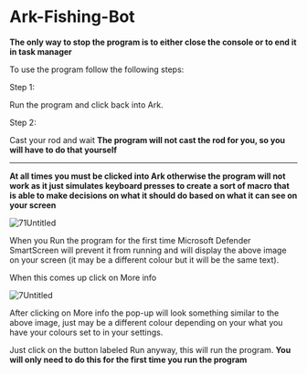 # Ark-Fishing-Bot
**The only way to stop the program is to either close the console or to end it in task manager**

To use the program follow the following steps:

Step 1:

  Run the program and click back into Ark.

Step 2:

  Cast your rod and wait
  **The program will not cast the rod for you, so you will have to do that yourself**

___________________________________________________________________________________________________________________________________________________________________________________
  
  **At all times you must be clicked into Ark otherwise the program will not work as it just simulates keyboard presses to create a sort of macro that is able to make decisions on what it should do based on what it can see on your screen**
  
  ![71Untitled](https://user-images.githubusercontent.com/66156463/142713028-2eaf3887-8582-4271-9d26-3758d348e1bf.png)
  
  When you Run the program for the first time Microsoft Defender SmartScreen will prevent it from running and will display the above image on your screen (it may be a different colour but it will be the same text).

  When this comes up click on More info

  ![7Untitled](https://user-images.githubusercontent.com/66156463/142713049-d628f700-b91b-4e0b-ba51-fa083368fc83.png)

  After clicking on More info the pop-up will look something similar to the above image, just may be a different colour depending on your what you have your colours set to in your settings.

  Just click on the button labeled Run anyway, this will run the program.
  **You will only need to do this for the first time you run the program**
